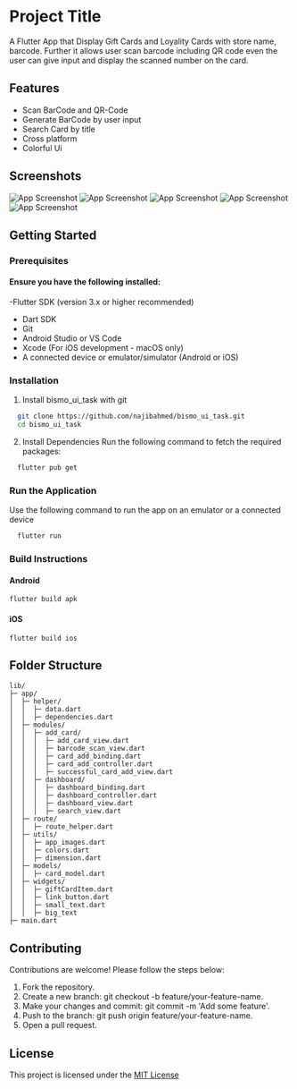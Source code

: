 
# Project Title

A Flutter App that Display Gift Cards and Loyality Cards with store name, barcode. Further it allows user scan barcode including QR code even the user can give input and display the scanned number on the card.


## Features
- Scan BarCode and QR-Code
- Generate BarCode by user input
- Search Card by title
- Cross platform
- Colorful Ui


## Screenshots

![App Screenshot](https://github.com/user-attachments/assets/ea3b1c46-5d28-4208-9a9c-df950e3c925b)
![App Screenshot](https://github.com/user-attachments/assets/99b27d1d-81e2-4b3b-9836-81b540cb6c8e)
![App Screenshot](https://github.com/user-attachments/assets/39c8f8b4-a442-44f6-840e-3a13c0360028)
![App Screenshot](https://github.com/user-attachments/assets/8bccafdf-2ca5-4ab2-8e50-663fbbcec608)
![App Screenshot](https://github.com/user-attachments/assets/bc25c930-4e9d-4330-811c-2b3071ba46f9)





## Getting Started
### Prerequisites
#### Ensure you have the following installed:
-Flutter SDK (version 3.x or higher recommended)
- Dart SDK
- Git
- Android Studio or VS Code
- Xcode (For iOS development - macOS only)
- A connected device or emulator/simulator (Android or iOS)



### Installation

1. Install bismo_ui_task with git

```bash
  git clone https://github.com/najibahmed/bismo_ui_task.git
  cd bismo_ui_task
```
2. Install Dependencies
   Run the following command to fetch the required packages:
```bash
  flutter pub get
```
### Run the Application
Use the following command to run the app on an emulator or a connected device
```bash
  flutter run
```

### Build Instructions
#### Android
```
flutter build apk
```
#### iOS
```
flutter build ios
```
## Folder Structure
```
lib/
├─ app/
│  ├─ helper/
│  │  ├─ data.dart
│  │  ├─ dependencies.dart
│  ├─ modules/
│  │  ├─ add_card/
│  │  │  ├─ add_card_view.dart
│  │  │  ├─ barcode_scan_view.dart
│  │  │  ├─ card_add_binding.dart
│  │  │  ├─ card_add_controller.dart
│  │  │  ├─ successful_card_add_view.dart
│  │  ├─ dashboard/
│  │  │  ├─ dashboard_binding.dart
│  │  │  ├─ dashboard_controller.dart
│  │  │  ├─ dashboard_view.dart
│  │  │  ├─ search_view.dart
│  ├─ route/
│  │  ├─ route_helper.dart
│  ├─ utils/
│  │  ├─ app_images.dart
│  │  ├─ colors.dart
│  │  ├─ dimension.dart
│  ├─ models/
│  │  ├─ card_model.dart
│  ├─ widgets/
│  │  ├─ giftCardItem.dart
│  │  ├─ link_button.dart
│  │  ├─ small_text.dart
│  │  ├─ big_text
├─ main.dart
```

## Contributing
Contributions are welcome! Please follow the steps below:

1. Fork the repository.
2. Create a new branch: git checkout -b feature/your-feature-name.
3. Make your changes and commit: git commit -m 'Add some feature'.
4. Push to the branch: git push origin feature/your-feature-name.
5. Open a pull request.


## License

This project is licensed under the [MIT License](https://choosealicense.com/licenses/mit/)

